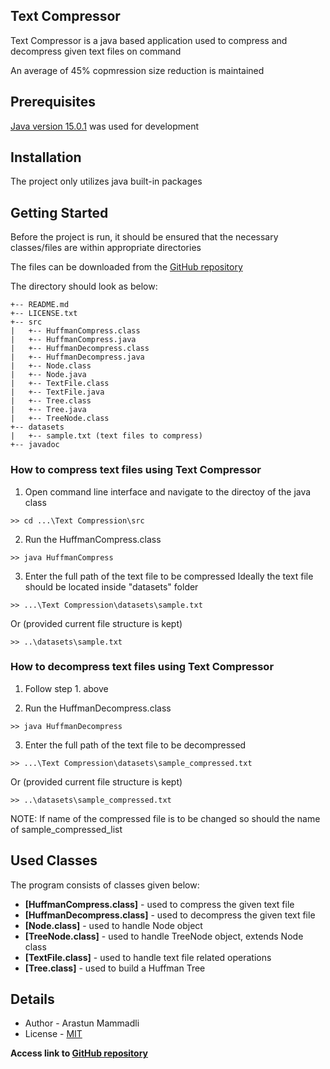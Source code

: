## Text Compressor
Text Compressor is a java based application used to compress and decompress 
given text files on command

An average of 45% copmression size reduction is maintained


## Prerequisites
[Java version 15.0.1](https://openjdk.java.net/projects/jdk/15/) 
was used for development


## Installation
The project only utilizes java built-in packages


## Getting Started
Before the project is run, it should be ensured 
that the necessary classes/files are within appropriate
directories

The files can be downloaded from the [GitHub repository](https://github.com/ArastunM/Text-Compressor.git)

The directory should look as below:

```
+-- README.md
+-- LICENSE.txt
+-- src
|   +-- HuffmanCompress.class
|   +-- HuffmanCompress.java
|   +-- HuffmanDecompress.class
|   +-- HuffmanDecompress.java
|   +-- Node.class
|   +-- Node.java
|   +-- TextFile.class
|   +-- TextFile.java
|   +-- Tree.class
|   +-- Tree.java
|   +-- TreeNode.class
+-- datasets
|   +-- sample.txt (text files to compress)
+-- javadoc
```

### How to compress text files using Text Compressor
1. Open command line interface and navigate to the directoy of the java class
```
>> cd ...\Text Compression\src
```

2. Run the HuffmanCompress.class
```
>> java HuffmanCompress
```

3. Enter the full path of the text file to be compressed
Ideally the text file should be located inside "datasets" folder
```
>> ...\Text Compression\datasets\sample.txt
```
Or (provided current file structure is kept)
```
>> ..\datasets\sample.txt
```

### How to decompress text files using Text Compressor
1. Follow step 1. above

2. Run the HuffmanDecompress.class
```
>> java HuffmanDecompress
```

3. Enter the full path of the text file to be decompressed
```
>> ...\Text Compression\datasets\sample_compressed.txt
```
Or (provided current file structure is kept)
```
>> ..\datasets\sample_compressed.txt
```

NOTE: If name of the compressed file is to be changed 
so should the name of sample_compressed_list


## Used Classes
The program consists of classes given below:
- **[HuffmanCompress.class]** - 
used to compress the given text file
- **[HuffmanDecompress.class]** - 
used to decompress the given text file
- **[Node.class]** - 
used to handle Node object
- **[TreeNode.class]** - 
used to handle TreeNode object, extends Node class
- **[TextFile.class]** - 
used to handle text file related operations
- **[Tree.class]** - 
used to build a Huffman Tree


## Details
- Author - Arastun Mammadli
- License - [MIT](LICENSE.txt)

**Access link to [GitHub repository](https://github.com/ArastunM/Text-Compressor.git)**
